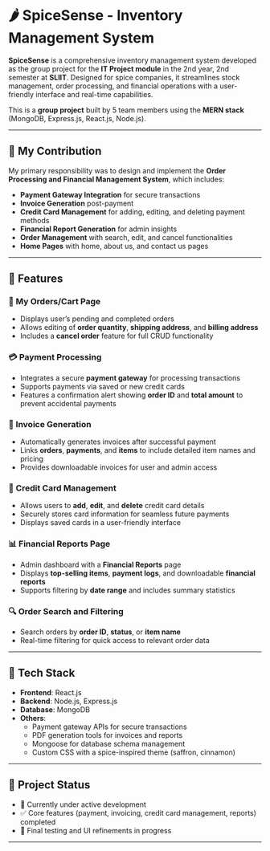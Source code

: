 # 🌶️ SpiceSense - Inventory Management System

**SpiceSense** is a comprehensive inventory management system developed as the group project for the **IT Project module** in the 2nd year, 2nd semester at **SLIIT**. Designed for spice companies, it streamlines stock management, order processing, and financial operations with a user-friendly interface and real-time capabilities.

This is a **group project** built by 5 team members using the **MERN stack** (MongoDB, Express.js, React.js, Node.js).

---

## 👤 My Contribution

My primary responsibility was to design and implement the **Order Processing and Financial Management System**, which includes:

- **Payment Gateway Integration** for secure transactions
- **Invoice Generation** post-payment
- **Credit Card Management** for adding, editing, and deleting payment methods
- **Financial Report Generation** for admin insights
- **Order Management** with search, edit, and cancel functionalities
- **Home Pages** with home, about us, and contact us pages

---

## 🔧 Features

### 🛒 My Orders/Cart Page
- Displays user’s pending and completed orders
- Allows editing of **order quantity**, **shipping address**, and **billing address**
- Includes a **cancel order** feature for full CRUD functionality

### 💳 Payment Processing
- Integrates a secure **payment gateway** for processing transactions
- Supports payments via saved or new credit cards
- Features a confirmation alert showing **order ID** and **total amount** to prevent accidental payments

### 📄 Invoice Generation
- Automatically generates invoices after successful payment
- Links **orders**, **payments**, and **items** to include detailed item names and pricing
- Provides downloadable invoices for user and admin access

### 💸 Credit Card Management
- Allows users to **add**, **edit**, and **delete** credit card details
- Securely stores card information for seamless future payments
- Displays saved cards in a user-friendly interface

### 📊 Financial Reports Page
- Admin dashboard with a **Financial Reports** page
- Displays **top-selling items**, **payment logs**, and downloadable **financial reports**
- Supports filtering by **date range** and includes summary statistics

### 🔍 Order Search and Filtering
- Search orders by **order ID**, **status**, or **item name**
- Real-time filtering for quick access to relevant order data

---

## 🧱 Tech Stack

- **Frontend**: React.js
- **Backend**: Node.js, Express.js
- **Database**: MongoDB
- **Others**:
  - Payment gateway APIs for secure transactions
  - PDF generation tools for invoices and reports
  - Mongoose for database schema management
  - Custom CSS with a spice-inspired theme (saffron, cinnamon)

---

## 📌 Project Status

- 🔄 Currently under active development
- ✅ Core features (payment, invoicing, credit card management, reports) completed
- 🧪 Final testing and UI refinements in progress

---
